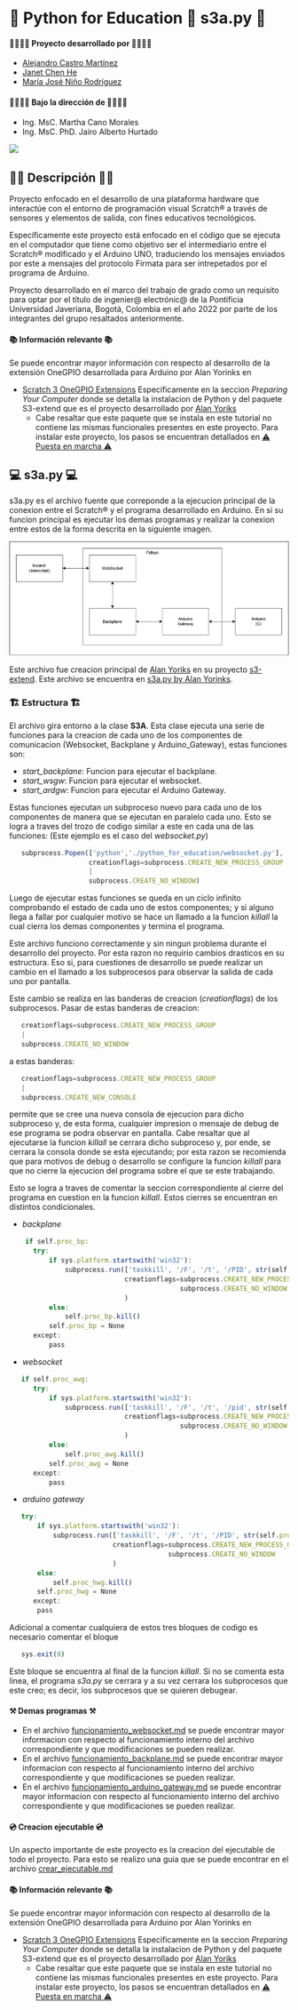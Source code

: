 # 👋 Python for Education 👋 s3a.py 👋

#### 👨‍💻👩‍💻 Proyecto desarrollado por 👨‍💻👩‍💻
* [Alejandro Castro Martínez](https://github.com/kstro96)
* [Janet Chen He](https://github.com/XingYi98)
* [María José Niño Rodríguez](https://github.com/mjninor99)
#### 👨‍🏫👩‍🏫 Bajo la dirección de 👨‍🏫👩‍🏫 
* Ing. MsC. Martha Cano Morales
* Ing. MsC. PhD. Jairo Alberto Hurtado

<img src="https://github.com/Hardware-For-Education/.github-private/blob/main/profile/images/scratch4education-small.png" width="200" />

## 🙋‍♀️ Descripción 🙋‍♀️

Proyecto enfocado en el desarrollo de una plataforma hardware que interactúe con el entorno de programación visual Scratch® a través de sensores y elementos de salida, con fines educativos tecnológicos. 

Específicamente este proyecto está enfocado en el código que se ejecuta en el computador que tiene como objetivo ser el intermediario entre el Scratch® modificado y el Arduino UNO, traduciendo los mensajes enviados por este a mensajes del protocolo Firmata para ser intrepetados por el programa de Arduino.

Proyecto desarrollado en el marco del trabajo de grado como un requisito para optar por el título de ingenier@ electrónic@ de la Pontificia Universidad Javeriana, Bogotá, Colombia en el año 2022 por parte de los integrantes del grupo resaltados anteriormente. 


#### 📚 Información relevante 📚

Se puede encontrar mayor información con respecto al desarrollo de la extensión OneGPIO desarrollada para Arduino por Alan Yorinks en 

* [Scratch 3 OneGPIO Extensions](https://mryslab.github.io/s3-extend/) Especificamente en la seccion _Preparing Your Computer_ donde se detalla la instalacion de Python y del paquete S3-extend que es el proyecto desarrollado por [Alan Yoriks](https://github.com/MrYsLabv) 
    * Cabe resaltar que este paquete que se instala en este tutorial no contiene las mismas funcionales presentes en este proyecto. Para instalar este proyecto, los pasos se encuentran detallados en [⚠ Puesta en marcha ⚠](https://github.com/Hardware-For-Education/.github-private/blob/main/profile/README.md#-puesta-en-marcha-)

## 💻 s3a.py 💻

s3a.py es el archivo fuente que correponde a la ejecucion principal de la conexion entre el Scratch® y el programa desarrollado en Arduino. En si su funcion principal es ejecutar los demas programas y realizar la conexion entre estos de la forma descrita en la siguiente imagen. 

<img src="https://github.com/Hardware-For-Education/Python_For_Education/blob/main/images/Programas.png"/>

Este archivo fue creacion principal de [Alan Yoriks](https://github.com/MrYsLabv) en su proyecto [s3-extend](https://github.com/MrYsLab/s3-extend). Este archivo se encuentra en [s3a.py by Alan Yorinks](https://github.com/MrYsLab/s3-extend/blob/master/s3_extend/s3a.py).

### 🏗 Estructura 🏗

El archivo gira entorno a la clase __S3A__. Esta clase ejecuta una serie de funciones para la creacion de cada uno de los componentes de comunicacion (Websocket, Backplane y Arduino_Gateway), estas funciones son: 

* _start_backplane_: Funcion para ejecutar el backplane.
* _start_wsgw_: Funcion para ejecutar el websocket.
* _start_ardgw_: Funcion para ejecutar el Arduino Gateway.

Estas funciones ejecutan un subproceso nuevo para cada uno de los componentes de manera que se ejecutan en paralelo cada uno. Esto se logra a traves del trozo de codigo similar a este en cada una de las funciones: (Este ejemplo es el caso del _websocket.py_) 

```js 
   subprocess.Popen(['python','./python_for_education/websocket.py'],
                    creationflags=subprocess.CREATE_NEW_PROCESS_GROUP
                    |
                    subprocess.CREATE_NO_WINDOW)
```

Luego de ejecutar estas funciones se queda en un ciclo infinito comprobando el estado de cada uno de estos componentes; y si alguno llega a fallar por cualquier motivo se hace un llamado a la funcion _killall_ la cual cierra los demas componentes y termina el programa. 

Este archivo funciono correctamente y sin ningun problema durante el desarrollo del proyecto. Por esta razon no requirio cambios drasticos en su estructura. Eso si, para cuestiones de desarrollo se puede realizar un cambio en el llamado a los subprocesos para observar la salida de cada uno por pantalla. 

Este cambio se realiza en las banderas de creacion (_creationflags_) de los subprocesos. Pasar de estas banderas de creacion: 

```js 
   creationflags=subprocess.CREATE_NEW_PROCESS_GROUP
   |
   subprocess.CREATE_NO_WINDOW
```

a estas banderas: 

```js 
   creationflags=subprocess.CREATE_NEW_PROCESS_GROUP
   |
   subprocess.CREATE_NEW_CONSOLE
```

permite que se cree una nueva consola de ejecucion para dicho subproceso y, de esta forma, cualquier impresion o mensaje de debug de ese programa se podra observar en pantalla. Cabe resaltar que al ejecutarse la funcion _killall_ se cerrara dicho subproceso y, por ende, se cerrara la consola donde se esta ejecutando; por esta razon se recomienda que para motivos de debug o desarrollo se configure la funcion _killall_ para que no cierre la ejecucion del programa sobre el que se este trabajando. 

Esto se logra a traves de comentar la seccion correspondiente al cierre del programa en cuestion en la funcion _killall_. Estos cierres se encuentran en distintos condicionales. 

* _backplane_ 

```js 
    if self.proc_bp:
      try:
          if sys.platform.startswith('win32'):
              subprocess.run(['taskkill', '/F', '/t', '/PID', str(self.proc_bp.pid)],
                             creationflags=subprocess.CREATE_NEW_PROCESS_GROUP |
                                           subprocess.CREATE_NO_WINDOW
                             )
          else:
              self.proc_bp.kill()
          self.proc_bp = None
      except:
          pass
```

* _websocket_

```js 
   if self.proc_awg:
      try:
          if sys.platform.startswith('win32'):
              subprocess.run(['taskkill', '/F', '/t', '/pid', str(self.proc_awg.pid)],
                             creationflags=subprocess.CREATE_NEW_PROCESS_GROUP |
                                           subprocess.CREATE_NO_WINDOW
                             )
          else:
              self.proc_awg.kill()
          self.proc_awg = None
      except:
          pass
```

* _arduino gateway_ 

```js 
   try:
       if sys.platform.startswith('win32'):
           subprocess.run(['taskkill', '/F', '/t', '/PID', str(self.proc_hwg.pid)],
                          creationflags=subprocess.CREATE_NEW_PROCESS_GROUP |
                                        subprocess.CREATE_NO_WINDOW
                          )
       else:
           self.proc_hwg.kill()
       self.proc_hwg = None
      except:
       pass
```

Adicional a comentar cualquiera de estos tres bloques de codigo es necesario comentar el bloque 

```js
   sys.exit(0)
```

Este bloque se encuentra al final de la funcion _killall_. Si no se comenta esta linea, el programa _s3a.py_ se cerrara y a su vez cerrara los subprocesos que este creo; es decir, los subprocesos que se quieren debugear. 

#### ⚒ Demas programas ⚒

* En el archivo [funcionamiento_websocket.md](https://github.com/Hardware-For-Education/Python_For_Education/blob/main/notes/funcionamiento_websocket.md) se puede encontrar mayor informacion con respecto al funcionamiento interno del archivo correspondiente y que modificaciones se pueden realizar.
* En el archivo [funcionamiento_backplane.md](https://github.com/Hardware-For-Education/Python_For_Education/blob/main/notes/funcionamiento_backplane.md) se puede encontrar mayor informacion con respecto al funcionamiento interno del archivo correspondiente y que modificaciones se pueden realizar. 
* En el archivo [funcionamiento_arduino_gateway.md](https://github.com/Hardware-For-Education/Python_For_Education/blob/main/notes/funcionamiento_arduino_gateway.md) se puede encontrar mayor informacion con respecto al funcionamiento interno del archivo correspondiente y que modificaciones se pueden realizar.

#### 💿 Creacion ejecutable 💿

Un aspecto importante de este proyecto es la creacion del ejecutable de todo el proyecto. Para esto se realizo una guia que se puede encontrar en el archivo [crear_ejecutable.md](https://github.com/Hardware-For-Education/Python_For_Education/blob/main/notes/crear_ejecutable.md)

#### 📚 Información relevante 📚

Se puede encontrar mayor información con respecto al desarrollo de la extensión OneGPIO desarrollada para Arduino por Alan Yorinks en 

* [Scratch 3 OneGPIO Extensions](https://mryslab.github.io/s3-extend/) Especificamente en la seccion _Preparing Your Computer_ donde se detalla la instalacion de Python y del paquete S3-extend que es el proyecto desarrollado por [Alan Yoriks](https://github.com/MrYsLabv) 
   * Cabe resaltar que este paquete que se instala en este tutorial no contiene las mismas funcionales presentes en este proyecto. Para instalar este proyecto, los pasos se encuentran detallados en [⚠ Puesta en marcha ⚠](https://github.com/Hardware-For-Education/.github-private/blob/main/profile/README.md#-puesta-en-marcha-)
